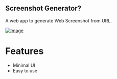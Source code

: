 ## Screenshot Generator?

A web app to generate Web Screenshot from URL.

<a href="https://rojansapkota.com.np/">
         <img alt="Image" src="http://image.thum.io/get/width/1200/https://ss.rojansapkota.com.np">
      </a>

# Features

- Minimal UI
- Easy to use
